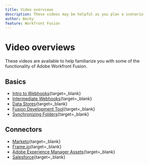 ```yaml
---
title: Video overviews
description: These videos may be helpful as you plan a scenario
author: Becky
feature: Workfront Fusion
---
```

# Video overviews

These videos are available to help familiarize you with some of the functionality of Adobe Workfront Fusion.

## Basics

* [Intro to Webhooks](https://video.tv.adobe.com/v/3427025/){target=_blank}
* [Intermediate Webhooks](https://video.tv.adobe.com/v/3427030/){target=_blank}
* [Data Stores](https://video.tv.adobe.com/v/3427029/){target=_blank}
* [Fusion Development Tool](https://video.tv.adobe.com/v/3427031/){target=_blank}
* [Synchronizing Folders](https://video.tv.adobe.com/v/3427033/){target=_blank}

## Connectors

* [Marketo](https://video.tv.adobe.com/v/3427026/){target=_blank}
* [Frame.io](https://video.tv.adobe.com/v/3427032/){target=_blank}
* [Adobe Experience Manager Assets](https://video.tv.adobe.com/v/3427034/){target=_blank}
* [Salesforce](https://video.tv.adobe.com/v/3427027/){target=_blank}
